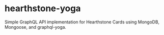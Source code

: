 # hearthstone-yoga

Simple GraphQL API implementation for Hearthstone Cards using MongoDB, Mongoose, and graphql-yoga.
